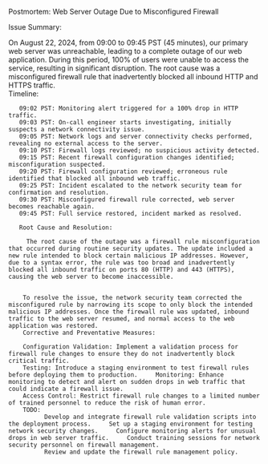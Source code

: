 
Postmortem:      Web Server Outage Due to Misconfigured Firewall

  Issue Summary:  
  
  On August 22, 2024, from 09:00 to 09:45 PST (45 minutes), our primary web server was unreachable, leading to a complete outage of our web application. During this period, 100% of users were unable to access the service, resulting in significant disruption. The root cause was a misconfigured firewall rule that inadvertently blocked all inbound HTTP and HTTPS traffic.  
  Timeline:

       09:02 PST: Monitoring alert triggered for a 100% drop in HTTP traffic.     
       09:03 PST: On-call engineer starts investigating, initially suspects a network connectivity issue.     
       09:05 PST: Network logs and server connectivity checks performed, revealing no external access to the server.     
       09:10 PST: Firewall logs reviewed; no suspicious activity detected.     
       09:15 PST: Recent firewall configuration changes identified; misconfiguration suspected.     
       09:20 PST: Firewall configuration reviewed; erroneous rule identified that blocked all inbound web traffic.     
       09:25 PST: Incident escalated to the network security team for confirmation and resolution.     
       09:30 PST: Misconfigured firewall rule corrected, web server becomes reachable again.     
       09:45 PST: Full service restored, incident marked as resolved.

       Root Cause and Resolution:
       
         The root cause of the outage was a firewall rule misconfiguration that occurred during routine security updates. The update included a new rule intended to block certain malicious IP addresses. However, due to a syntax error, the rule was too broad and inadvertently blocked all inbound traffic on ports 80 (HTTP) and 443 (HTTPS), causing the web server to become inaccessible.
         
        
        To resolve the issue, the network security team corrected the misconfigured rule by narrowing its scope to only block the intended malicious IP addresses. Once the firewall rule was updated, inbound traffic to the web server resumed, and normal access to the web application was restored.  
        Corrective and Preventative Measures:      
        
        Configuration Validation: Implement a validation process for firewall rule changes to ensure they do not inadvertently block critical traffic.     
        Testing: Introduce a staging environment to test firewall rules before deploying them to production.     Monitoring: Enhance monitoring to detect and alert on sudden drops in web traffic that could indicate a firewall issue.     
        Access Control: Restrict firewall rule changes to a limited number of trained personnel to reduce the risk of human error.  
        TODO:
              Develop and integrate firewall rule validation scripts into the deployment process.     Set up a staging environment for testing network security changes.     Configure monitoring alerts for unusual drops in web server traffic.     Conduct training sessions for network security personnel on firewall management.     
              Review and update the firewall rule management policy.  